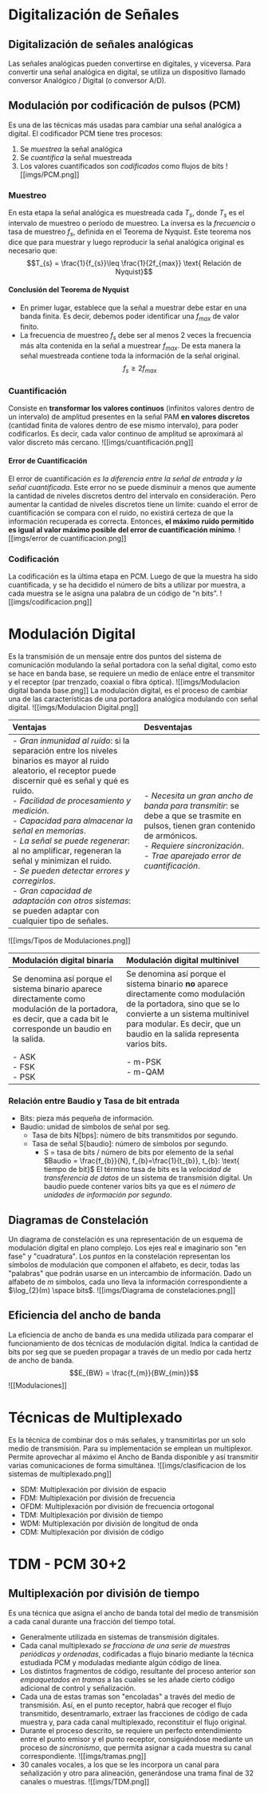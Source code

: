 # Digitalización de Señales
## Digitalización de señales analógicas
Las señales analógicas pueden convertirse en digitales, y viceversa. Para convertir una señal analógica en digital, se utiliza un dispositivo llamado conversor Analógico / Digital (o conversor A/D).
## Modulación por codificación de pulsos (PCM)
Es una de las técnicas más usadas para cambiar una señal analógica a digital. El codificador PCM tiene tres procesos:
1. Se *muestrea* la señal analógica
2. Se *cuantifica* la señal muestreada
3. Los valores cuantificados son *codificados* como flujos de bits
![[imgs/PCM.png]]
### Muestreo
En esta etapa la señal analógica es muestreada cada $T_{s}$, donde $T_{s}$ es el intervalo de muestreo o período de muestreo. La inversa es la *frecuencia* o tasa de muestreo $f_{s}$, definida en el Teorema de Nyquist. Este teorema nos dice que para muestrar y luego reproducir la señal analógica original es necesario que:
$$T_{s} = \frac{1}{f_{s}}\leq \frac{1}{2f_{max}} \text{ Relación de Nyquist}$$
#### Conclusión del Teorema de Nyquist
- En primer lugar, establece que la señal a muestrar debe estar en una banda finita. Es decir, debemos poder identificar una $f_{max}$ de valor finito.
- La frecuencia de muestreo $f_{s}$ debe ser al menos 2 veces la frecuencia más alta contenida en la señal a muestrear $f_{max}$. De esta manera la señal muestreada contiene toda la información de la señal original.
$$f_{s} \geq 2f_{max}$$
### Cuantificación
Consiste en **transformar los valores continuos** (infinitos valores dentro de un intervalo) de amplitud presentes en la señal PAM **en valores discretos** (cantidad finita de valores dentro de ese mismo intervalo), para poder codificarlos. Es decir, cada valor continuo de amplitud se aproximará al valor discreto más cercano.
![[imgs/cuantificación.png]]
#### Error de Cuantificación
El error de cuantificación *es la diferencia entre la señal de entrada y la señal cuantificada*. Este error no se puede disminuir a menos que aumente la cantidad de niveles discretos dentro del intervalo en consideración. Pero aumentar la cantidad de niveles discretos tiene un límite: cuando el error de cuantificación se compara con el ruido, no existirá certeza de que la información recuperada es correcta. Entonces, **el máximo ruido permitido es igual al valor máximo posible del error de cuantificación mínimo**.
![[imgs/error de cuantificacion.png]]
### Codificación
La codificación es la última etapa en PCM. Luego de que la muestra ha sido cuantificada, y se ha decidido el número de bits a utilizar por muestra, a cada muestra se le asigna una palabra de un código de “n bits”.
![[imgs/codificacion.png]]
# Modulación Digital
Es la transmisión de un mensaje entre dos puntos del sistema de comunicación modulando la señal portadora con la señal digital, como esto se hace en banda base, se requiere un medio de enlace entre el transmitor y el receptor (par trenzado, coaxial o fibra óptica).
![[imgs/Modulacion digital banda base.png]]
La modulación digital, es el proceso de cambiar una de las características de una portadora analógica modulando con señal digital.
![[imgs/Modulacion Digital.png]]

| Ventajas                                                                                                                                                                                                                                                                                                                                                                                                                                                                                                                    | Desventajas                                                                                                                                                                                                  |
| :-------------------------------------------------------------------------------------------------------------------------------------------------------------------------------------------------------------------------------------------------------------------------------------------------------------------------------------------------------------------------------------------------------------------------------------------------------------------------------------------------------------------------- | :----------------------------------------------------------------------------------------------------------------------------------------------------------------------------------------------------------- |
| - *Gran inmunidad al ruido*: si la separación entre los niveles binarios es mayor al ruido aleatorio, el receptor puede discernir qué es señal y qué es ruido.<br>- *Facilidad de procesamiento y medición*.<br>- *Capacidad para almacenar la señal en memorias*.<br>- *La señal se puede regenerar*: al no amplificar, regeneran la señal y minimizan el ruido.<br>- *Se pueden detectar errores y corregirlos*.<br>- *Gran capacidad de adaptación con otros sistemas*: se pueden adaptar con cualquier tipo de señales. | - *Necesita un gran ancho de banda para transmitir*: se debe a que se trasmite en pulsos, tienen gran contenido de armónicos.<br>- *Requiere sincronización*.<br>- *Trae aparejado error de cuantificación*. |
![[imgs/Tipos de Modulaciones.png]]

| Modulación digital binaria                                                                                                                                      | Modulación digital multinivel<br>                                                                                                                                                                                                        |
| :-------------------------------------------------------------------------------------------------------------------------------------------------------------- | :--------------------------------------------------------------------------------------------------------------------------------------------------------------------------------------------------------------------------------------- |
| Se denomina así porque el sistema binario aparece directamente como modulación de la portadora, es decir, que a cada bit le corresponde un baudio en la salida. | Se denomina así porque el sistema binario **no** aparece directamente como modulación de la portadora, sino que se lo convierte a un sistema multinivel para modular. Es decir, que un baudio en la salida representa varios bits.&nbsp; |
| - ASK<br>- FSK<br>- PSK                                                                                                                                         | - m-PSK<br>- m-QAM                                                                                                                                                                                                                       |
### Relación entre Baudio y Tasa de bit entrada
- Bits: pieza más pequeña de información.
- Baudio: unidad de símbolos de señal por seg.
	- Tasa de bits N\[bps]: número de bits transmitidos por segundo.
	- Tasa de señal S\[baudio]: número de símbolos por segundo.
		- S = tasa de bits / número de bits por elemento de la señal
		$Baudio = \frac{f_{b}}{N}, f_{b}=\frac{1}{t_{b}}, t_{b}: \text{ tiempo de bit}$
El término tasa de bits es la *velocidad de transferencia de datos* de un sistema de transmisión digital.
Un baudio puede contener varios bits ya que es el *número de unidades de información por segundo*.
## Diagramas de Constelación
Un diagrama de constelación es una representación de un esquema de modulación digital en plano complejo. Los ejes real e imaginario son "en fase" y "cuadratura". Los *puntos* en la constelación representan los símbolos de modulación que componen el alfabeto, es decir, todas las "palabras" que podrán usarse en un intercambio de información. Dado un alfabeto de $m$ símbolos, cada uno lleva la información correspondiente a $\log_{2}(m) \space bits$.
![[imgs/Diagrama de constelaciones.png]]
## Eficiencia del ancho de banda
La eficiencia de ancho de banda es una medida utilizada para comparar el funcionamiento de dos técnicas de modulación digital. Indica la cantidad de bits por seg que se pueden propagar a través de un medio por cada hertz de ancho de banda.
$$E_{BW} = \frac{f_{m}}{BW_{min}}$$
![[Modulaciones]]
# Técnicas de Multiplexado
Es la técnica de combinar dos o más señales, y transmitirlas por un solo medio de transmisión. Para su implementación se emplean un multiplexor.
Permite aprovechar al máximo el Ancho de Banda disponible y así transmitir varias comunicaciones de forma simultánea.
![[imgs/clasificacion de los sistemas de multiplexado.png]]
- SDM: Multiplexación por división de espacio
- FDM: Multiplexación por división de frecuencia
- OFDM: Multiplexación por división de frecuencia ortogonal
- TDM: Multiplexación por división de tiempo
- WDM: Multiplexación por división de longitud de onda
- CDM: Multiplexación por división de código
# TDM - PCM 30+2
## Multiplexación por división de tiempo
Es una técnica que asigna el ancho de banda total del medio de transmisión a cada canal durante una fracción del tiempo total.
- Generalmente utilizada en sistemas de transmisión digitales.
- Cada canal multiplexado *se fracciona de una serie de muestras periódicas y ordenadas*, codificadas a flujo binario mediante la técnica estudiada PCM y moduladas mediante algún código de línea.
- Los distintos fragmentos de código, resultante del proceso anterior *son empaquetados en tramas* a las cuales se les añade cierto código adicional de control y señalización.
- Cada una de estas tramas son "encoladas" a través del medio de transmisión. Así, en el punto receptor, habrá que recoger el flujo transmitido, desentramarlo, extraer las fracciones de código de cada muestra y, para cada canal multiplexado, reconstituir el flujo original.
- Durante el proceso descrito, se requiere un perfecto entendimiento entre el punto emisor y el punto receptor, consiguiéndose mediante un proceso de *sincronismo*, que permita asignar a cada muestra su canal correspondiente.
![[imgs/tramas.png]]
- 30 canales vocales, a los que se les incorpora un canal para señalización y otro para alineación, generándose una trama final de 32 canales o muestras.
![[imgs/TDM.png]]
